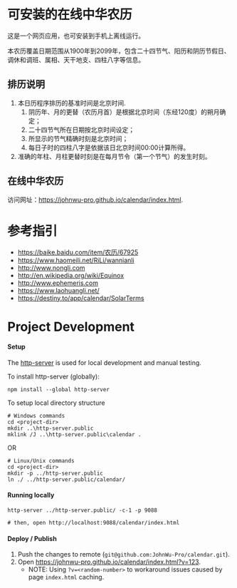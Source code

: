 # 可安装的在线中华农历

这是一个网页应用，也可安装到手机上离线运行。

本农历覆盖日期范围从1900年到2099年，包含二十四节气、阳历和阴历节假日、调休和调班、属相、天干地支、四柱八字等信息。

## 排历说明
1. 本日历程序排历的基准时间是北京时间.
   1. 阴历年、月的更替（农历月首）是根据北京时间（东经120度）的朔月确定；
   1. 二十四节气所在日期按北京时间设定；
   1. 所显示的节气精确时刻是北京时间；
   1. 每日子时的四柱八字是依据该日北京时间00:00计算所得。
1. 准确的年柱、月柱更替时刻是在每月节令（第一个节气）的发生时刻。

## 在线中华农历
访问网址：https://johnwu-pro.github.io/calendar/index.html.

# 参考指引
+ https://baike.baidu.com/item/农历/67925
+ https://www.haomeili.net/RiLi/wannianli
+ http://www.nongli.com
+ http://en.wikipedia.org/wiki/Equinox
+ http://www.ephemeris.com
+ https://www.laohuangli.net/
+ https://destiny.to/app/calendar/SolarTerms

# Project Development
#### Setup
The [http-server](https://github.com/http-party/http-server) is used for local development and manual testing.

To install http-server (globally):
```
npm install --global http-server
```

To setup local directory structure
```
# Windows commands
cd <project-dir>
mkdir ..\http-server.public
mklink /J ..\http-server.public\calendar .
```
OR
```
# Linux/Unix commands
cd <project-dir>
mkdir -p ../http-server.public
ln ./ ../http-server.public/calendar/
```

#### Running locally
```
http-server ../http-server.public/ -c-1 -p 9088

# then, open http://localhost:9088/calendar/index.html
```

#### Deploy / Publish
1. Push the changes to remote (`git@github.com:JohnWu-Pro/calendar.git`).
2. Open https://johnwu-pro.github.io/calendar/index.html?v=123.
   * NOTE: Using `?v=<random-number>` to workaround issues caused by page `index.html` caching.
